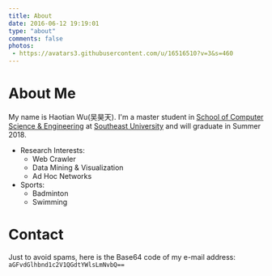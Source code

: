 ```yaml
---
title: About
date: 2016-06-12 19:19:01
type: "about"
comments: false
photos:
 - https://avatars3.githubusercontent.com/u/16516510?v=3&s=460
---
```


# About Me
My name is Haotian Wu(吴昊天). I'm a master student in [School of Computer Science & Engineering](http://cse.seu.edu.cn/en/index.html) at [Southeast University](http://www.seu.edu.cn/english/main.htm) and will graduate in Summer 2018.
* Research Interests:
  * Web Crawler
  * Data Mining & Visualization
  * Ad Hoc Networks
* Sports: 
  * Badminton
  * Swimming

# Contact
Just to avoid spams, here is the Base64 code of my e-mail address: 
`aGFvdGlhbnd1c2V1QGdtYWlsLmNvbQ==`